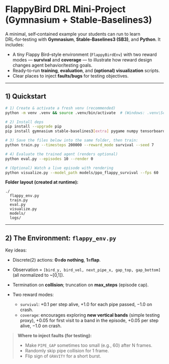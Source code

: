 # FlappyBird DRL Mini‑Project (Gymnasium + Stable‑Baselines3)

A minimal, self‑contained example your students can run to learn DRL‑for‑testing with **Gymnasium**, **Stable‑Baselines3 (SB3)**, and **Python**. It includes:

* A tiny Flappy Bird–style environment (`FlappyBirdEnv`) with two reward modes — **survival** and **coverage** — to illustrate how reward design changes agent behavior/testing goals.
* Ready‑to‑run **training**, **evaluation**, and **(optional) visualization** scripts.
* Clear places to inject **faults/bugs** for testing objectives.

---

## 1) Quickstart

```bash
# 1) Create & activate a fresh venv (recommended)
python -m venv .venv && source .venv/bin/activate  # (Windows: .venv\Scripts\activate)

# 2) Install deps
pip install --upgrade pip
pip install gymnasium stable-baselines3[extra] pygame numpy tensorboard

# 3) Save the files below into the same folder, then train:
python train.py --timesteps 200000 --reward_mode survival --seed 7

# 4) Evaluate the trained agent (renders optional)
python eval.py --episodes 10 --render 0

# (Optional) Watch a live episode with rendering
python visualize.py --model_path models/ppo_flappy_survival --fps 60
```

**Folder layout (created at runtime):**

```
./
  flappy_env.py
  train.py
  eval.py
  visualize.py
  models/
  logs/
```

---

## 2) The Environment: `flappy_env.py`

Key ideas:

* Discrete(2) actions: **0=do nothing**, **1=flap**.
* Observation = `[bird_y, bird_vel, next_pipe_x, gap_top, gap_bottom]` (all normalized to \~\[0,1]).
* Termination on **collision**; truncation on **max\_steps** (episode cap).
* Two reward modes:

  * `survival`: +0.1 per step alive, +1.0 for each pipe passed, −1.0 on crash.
  * `coverage`: encourages exploring **new vertical bands** (simple testing proxy), +0.05 for first visit to a band in the episode, +0.05 per step alive, −1.0 on crash.


> **Where to inject faults (for testing):**
>
> * Make `PIPE_GAP` sometimes too small (e.g., 60) after N frames.
> * Randomly skip pipe collision for 1 frame.
> * Flip sign of `GRAVITY` for a short burst.
